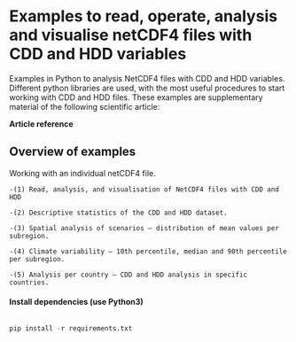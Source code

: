 # Examples to read, operate, analysis and visualise netCDF4 files with CDD and HDD variables

Examples in Python to analysis NetCDF4 files with CDD and HDD variables. 
Different python libraries are used, with the most useful procedures to start working with CDD and HDD files.
These examples are supplementary material of the following scientific article: 

  **Article reference**

## Overview of examples

Working with an individual netCDF4 file. 

	-(1) Read, analysis, and visualisation of NetCDF4 files with CDD and HDD

	-(2) Descriptive statistics of the CDD and HDD dataset.

	-(3) Spatial analysis of scenarios – distribution of mean values per subregion. 

	-(4) Climate variability – 10th percentile, median and 90th percentile per subregion.

	-(5) Analysis per country – CDD and HDD analysis in specific countries.


#### Install dependencies (use Python3)

```python

pip install -r requirements.txt

```


